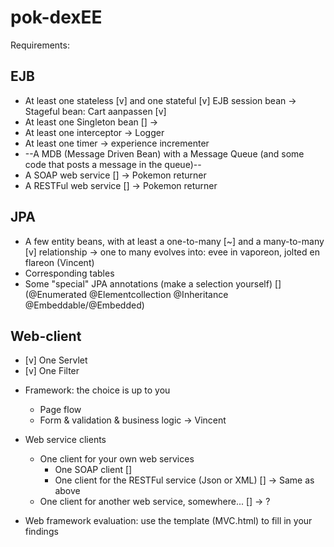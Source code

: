 # pok-dexEE

Requirements:

EJB
---

* At least one stateless [v] and one stateful [v] EJB session bean
	-> Stageful bean: Cart aanpassen [v]
* At least one Singleton bean []
	-> 
* At least one interceptor
	-> Logger
* At least one timer
	-> experience incrementer
* --A MDB (Message Driven Bean) with a Message Queue (and some code that posts a message in the queue)--
* A SOAP web service []
	-> Pokemon returner
* A RESTFul web service []
	-> Pokemon returner

JPA
---

* A few entity beans, with at least a one-to-many [~] and a many-to-many [v] relationship
	-> one to many evolves into: evee in vaporeon, jolted en flareon (Vincent)
* Corresponding tables
* Some "special" JPA annotations (make a selection yourself) []
    (@Enumerated
    @Elementcollection
    @Inheritance
    @Embeddable/@Embedded)

Web-client
----------

- [v] One Servlet 
- [v] One Filter 
* Framework: the choice is up to you
    * Page flow
    * Form & validation & business logic
	-> Vincent

* Web service clients
    * One client for your own web services
        * One SOAP client []
        * One client for the RESTFul service (Json or XML) []
	-> Same as above
    * One client for another web service, somewhere... []
	-> ?

* Web framework evaluation: use the template (MVC.html) to fill in your findings
